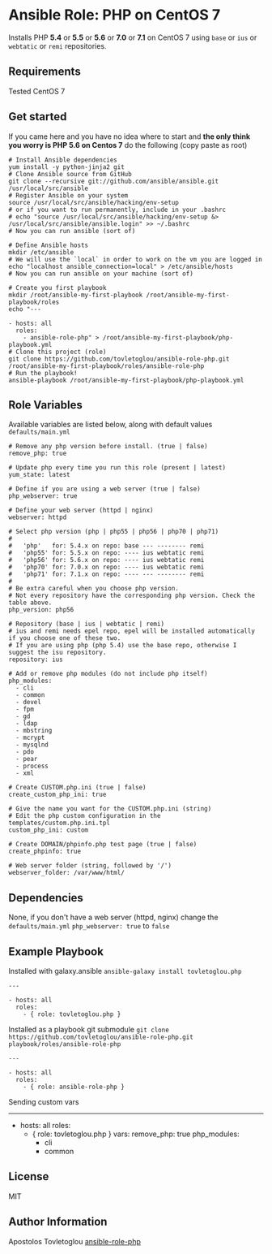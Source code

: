 # Ansible Role: PHP on CentOS 7

Installs PHP **5.4** or **5.5** or **5.6** or **7.0** or **7.1** on CentOS 7 using `base` or `ius` or `webtatic` or `remi` repositories.

## Requirements

Tested CentOS 7

## Get started

If you came here and you have no idea where to start and **the only think you worry is PHP 5.6 on Centos 7** do the following (copy paste as root)

    # Install Ansible dependencies
    yum install -y python-jinja2 git
    # Clone Ansible source from GitHub
    git clone --recursive git://github.com/ansible/ansible.git /usr/local/src/ansible
    # Register Ansible on your system
    source /usr/local/src/ansible/hacking/env-setup
    # or if you want to run permanently, include in your .bashrc
    # echo "source /usr/local/src/ansible/hacking/env-setup &> /usr/local/src/ansible/ansible.login" >> ~/.bashrc
    # Now you can run ansible (sort of)

    # Define Ansible hosts
    mkdir /etc/ansible
    # We will use the `local` in order to work on the vm you are logged in
    echo "localhost ansible_connection=local" > /etc/ansible/hosts
    # Now you can run ansible on your machine (sort of)

    # Create you first playbook
    mkdir /root/ansible-my-first-playbook /root/ansible-my-first-playbook/roles
    echo "---
    
    - hosts: all
      roles:
        - ansible-role-php" > /root/ansible-my-first-playbook/php-playbook.yml
    # Clone this project (role)
    git clone https://github.com/tovletoglou/ansible-role-php.git /root/ansible-my-first-playbook/roles/ansible-role-php
    # Run the playbook!
    ansible-playbook /root/ansible-my-first-playbook/php-playbook.yml

## Role Variables

Available variables are listed below, along with default values `defaults/main.yml`

    # Remove any php version before install. (true | false)
    remove_php: true

    # Update php every time you run this role (present | latest)
    yum_state: latest

    # Define if you are using a web server (true | false)
    php_webserver: true

    # Define your web server (httpd | nginx)
    webserver: httpd

    # Select php version (php | php55 | php56 | php70 | php71)
    #
    #   'php'   for: 5.4.x on repo: base --- -------- remi
    #   'php55' for: 5.5.x on repo: ---- ius webtatic remi
    #   'php56' for: 5.6.x on repo: ---- ius webtatic remi
    #   'php70' for: 7.0.x on repo: ---- ius webtatic remi
    #   'php71' for: 7.1.x on repo: ---- --- -------- remi
    #
    # Be extra careful when you choose php version.
    # Not every repository have the corresponding php version. Check the table above.
    php_version: php56

    # Repository (base | ius | webtatic | remi)
    # ius and remi needs epel repo, epel will be installed automatically if you choose one of these two.
    # If you are using php (php 5.4) use the base repo, otherwise I suggest the isu repository.
    repository: ius

    # Add or remove php modules (do not include php itself)
    php_modules:
      - cli
      - common
      - devel
      - fpm
      - gd
      - ldap
      - mbstring
      - mcrypt
      - mysqlnd
      - pdo
      - pear
      - process
      - xml

    # Create CUSTOM.php.ini (true | false)
    create_custom_php_ini: true

    # Give the name you want for the CUSTOM.php.ini (string)
    # Edit the php custom configuration in the templates/custom.php.ini.tpl
    custom_php_ini: custom

    # Create DOMAIN/phpinfo.php test page (true | false)
    create_phpinfo: true

    # Web server folder (string, followed by '/')
    webserver_folder: /var/www/html/

## Dependencies

None, if you don't have a web server (httpd, nginx) change the `defaults/main.yml`  `php_webserver: true` to `false`

## Example Playbook

Installed with galaxy.ansible `ansible-galaxy install tovletoglou.php`

    ---

    - hosts: all
      roles:
        - { role: tovletoglou.php }

Installed as a playbook git submodule  `git clone https://github.com/tovletoglou/ansible-role-php.git playbook/roles/ansible-role-php`

    ---

    - hosts: all
      roles:
        - { role: ansible-role-php }

Sending custom vars

   ---

  - hosts: all
    roles:
      - { role: tovletoglou.php }
    vars:
      remove_php: true
      php_modules:
        - cli
        - common

## License

MIT

## Author Information

Apostolos Tovletoglou [ansible-role-php](https://github.com/tovletoglou/ansible-role-php)
